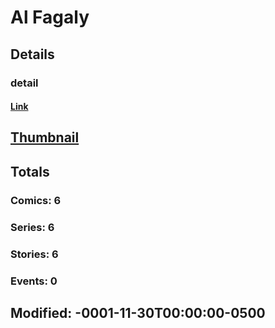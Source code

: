 # Al  Fagaly 
## Details
### detail
#### [Link](http://marvel.com/comics/creators/1494/al_fagaly?utm_campaign=apiRef&utm_source=225578a89fc76f3d20fbffda5d17a88d)
## [Thumbnail](http://i.annihil.us/u/prod/marvel/i/mg/b/40/image_not_available.jpg)
## Totals
### Comics: 6
### Series: 6
### Stories: 6
### Events: 0
## Modified: -0001-11-30T00:00:00-0500